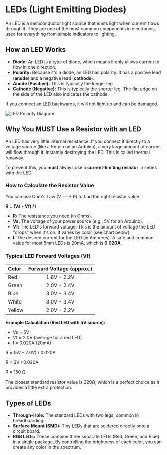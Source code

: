 
# LEDs (Light Emitting Diodes)

An LED is a semiconductor light source that emits light when current flows through it. They are one of the most common components in electronics, used for everything from simple indicators to lighting.

## How an LED Works

-   **Diode:** An LED is a type of diode, which means it only allows current to flow in one direction.
-   **Polarity:** Because it's a diode, an LED has polarity. It has a positive lead (**anode**) and a negative lead (**cathode**).
-   **Anode (Positive):** This is typically the longer leg.
-   **Cathode (Negative):** This is typically the shorter leg. The flat edge on the side of the LED also indicates the cathode.

If you connect an LED backwards, it will not light up and can be damaged.

![LED Polarity Diagram](https://www.build-electronic-circuits.com/wp-content/uploads/2013/08/led-polarity.png)

## Why You MUST Use a Resistor with an LED

An LED has very little internal resistance. If you connect it directly to a voltage source (like a 5V pin on an Arduino), a very large amount of current will flow through it, instantly destroying the LED. This is called thermal runaway.

To prevent this, you **must** always use a **current-limiting resistor** in series with the LED.

### How to Calculate the Resistor Value

You can use Ohm's Law (V = I * R) to find the right resistor value.

**R = (Vs - Vf) / I**

-   **R:** The resistance you need (in Ohms).
-   **Vs:** The voltage of your power source (e.g., 5V for an Arduino).
-   **Vf:** The LED's forward voltage. This is the amount of voltage the LED "drops" when it's on. It varies by color (see chart below).
-   **I:** The desired current for the LED (in Amperes). A safe and common value for most 5mm LEDs is 20mA, which is **0.020A**.

### Typical LED Forward Voltages (Vf)

| Color | Forward Voltage (approx.) |
| :--- | :---: |
| Red | 1.8V - 2.2V |
| Green | 2.0V - 2.4V |
| Blue | 3.0V - 3.4V |
| White | 3.0V - 3.4V |
| Yellow | 2.0V - 2.2V |

**Example Calculation (Red LED with 5V source):**

-   Vs = 5V
-   Vf = 2.0V (average for a red LED)
-   I = 0.020A (20mA)

R = (5V - 2.0V) / 0.020A

R = 3V / 0.020A

R = 150 Ω

The closest standard resistor value is 220Ω, which is a perfect choice as it provides a little extra protection.

## Types of LEDs

-   **Through-Hole:** The standard LEDs with two legs, common in breadboarding.
-   **Surface Mount (SMD):** Tiny LEDs that are soldered directly onto a circuit board.
-   **RGB LEDs:** These combine three separate LEDs (Red, Green, and Blue) in a single package. By controlling the brightness of each color, you can create any color in the spectrum.
